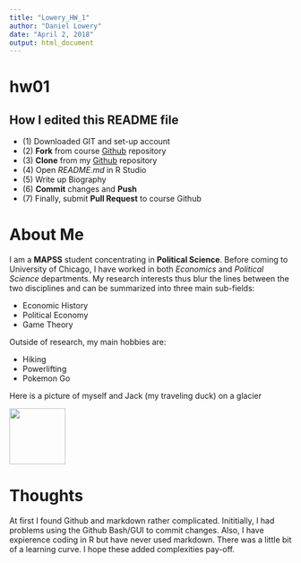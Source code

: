 ```yaml
---
title: "Lowery_HW_1"
author: "Daniel Lowery"
date: "April 2, 2018"
output: html_document
---
```




# hw01


## How I edited this README file

* (1) Downloaded GIT and set-up account
* (2) **Fork** from course [Github](https://github.com/uc-cfss/hw01) repository
* (3) **Clone** from my [Github](https://github.com/DanielKLowery/mycomputingrep) repository
* (4) Open *README.md* in R Studio 
* (5) Write up Biography
* (6) **Commit** changes and **Push**
* (7) Finally, submit **Pull Request** to course Github



# About Me

I am a **MAPSS** student concentrating in **Political Science**. Before coming to University of Chicago, I have worked in both *Economics* and *Political Science* departments. My research interests thus blur the lines between the two disciplines and can be summarized into three main sub-fields:

* Economic History
* Political Economy
* Game Theory

Outside of research, my main hobbies are:

* Hiking
* Powerlifting
* Pokemon Go

Here is a picture of myself and Jack (my traveling duck) on a glacier

<img src="C:\Users\Dan\OneDrive\Pictures\IMG5981.jpg" width="100" height="100" />

# Thoughts
At first I found Github and markdown rather complicated. Inititially, I had problems using the Github Bash/GUI to commit changes. Also, I have expierence coding in R but have never used markdown. There was a little bit of a learning curve. I hope these added complexities pay-off.
